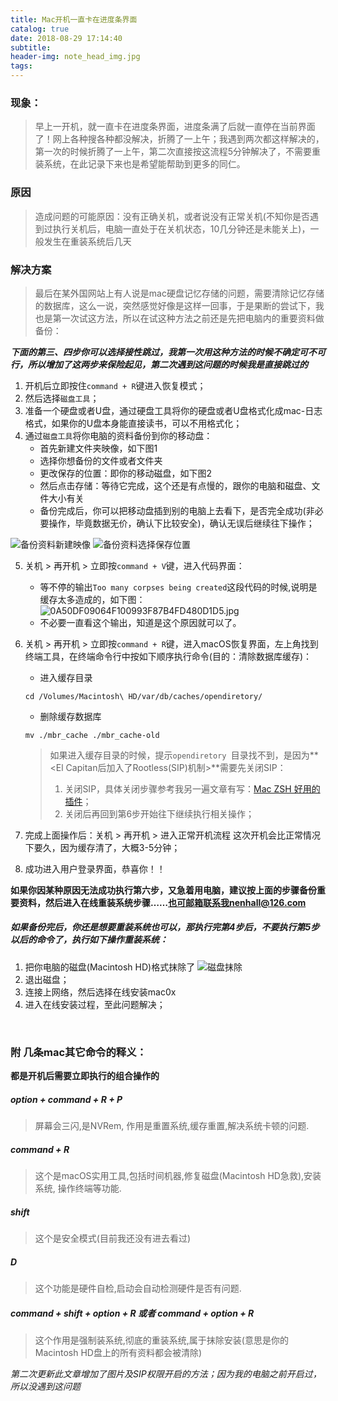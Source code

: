 ```yaml
---
title: Mac开机一直卡在进度条界面
catalog: true
date: 2018-08-29 17:14:40
subtitle:
header-img: note_head_img.jpg
tags:
---
```

### 现象：
>早上一开机，就一直卡在进度条界面，进度条满了后就一直停在当前界面了！网上各种搜各种都没解决，折腾了一上午；我遇到两次都这样解决的，第一次的时候折腾了一上午，第二次直接按这流程5分钟解决了，不需要重装系统，在此记录下来也是希望能帮助到更多的同仁。


### 原因
> 造成问题的可能原因：没有正确关机，或者说没有正常关机(不知你是否遇到过执行关机后，电脑一直处于在关机状态，10几分钟还是未能关上)，一般发生在重装系统后几天

### 解决方案
> 最后在某外国网站上有人说是mac硬盘记忆存储的问题，需要清除记忆存储的数据库，这么一说，突然感觉好像是这样一回事，于是果断的尝试下，我也是第一次试这方法，所以在试这种方法之前还是先把电脑内的重要资料做备份：

***下面的第三、四步你可以选择接性跳过，我第一次用这种方法的时候不确定可不可行，所以增加了这两步来保险起见，第二次遇到这问题的时候我是直接跳过的***
1. 开机后立即按住`command + R`键进入恢复模式；
2. 然后选择`磁盘工具`；
3. 准备一个硬盘或者U盘，通过硬盘工具将你的硬盘或者U盘格式化成mac-日志格式，如果你的U盘本身能直接读书，可以不用格式化；
4. 通过`磁盘工具`将你电脑的资料备份到你的移动盘：
    * 首先新建文件夹映像，如下图1
    * 选择你想备份的文件或者文件夹
    * 更改保存的位置：即你的移动磁盘，如下图2
    * 然后点击存储：等待它完成，这个还是有点慢的，跟你的电脑和磁盘、文件大小有关
    *  备份完成后，你可以把移动盘插到别的电脑上去看下，是否完全成功(非必要操作，毕竟数据无价，确认下比较安全)，确认无误后继续往下操作；

  ![备份资料新建映像](https://upload-images.jianshu.io/upload_images/2443108-4b5ac036e1d6eb8a.png?imageMogr2/auto-orient/strip%7CimageView2/2/w/500)
  ![备份资料选择保存位置](https://upload-images.jianshu.io/upload_images/2443108-5c517d9046bbf546.png?imageMogr2/auto-orient/strip%7CimageView2/2/w/500)

5. 关机 > 再开机 > 立即按`command + V`键，进入代码界面：
    * 等不停的输出`Too many corpses being created`这段代码的时候,说明是缓存太多造成的，如下图：
    ![0A50DF09064F100993F87B4FD480D1D5.jpg](https://upload-images.jianshu.io/upload_images/2443108-09c6f8d3b70b2412.jpg?imageMogr2/auto-orient/strip%7CimageView2/2/w/300)
    * 不必要一直看这个输出，知道是这个原因就可以了。
6.  关机 > 再开机 > 立即按`command + R`键，进入macOS恢复界面，左上角找到终端工具，在终端命令行中按如下顺序执行命令(目的：清除数据库缓存)：
     * 进入缓存目录
     ```
     cd /Volumes/Macintosh\ HD/var/db/caches/opendiretory/
     ```

     * 删除缓存数据库
     ```
     mv ./mbr_cache ./mbr_cache-old
     ```
     > 如果进入缓存目录的时候，提示`opendiretory `目录找不到，是因为**<El Capitan后加入了Rootless(SIP)机制>**需要先关闭SIP：
     > 1. 关闭SIP，具体关闭步骤参考我另一遍文章有写：[Mac ZSH 好用的插件](https://www.jianshu.com/p/b49544030019)；
     > 2. 关闭后再回到第6步开始往下继续执行相关操作；


7. 完成上面操作后：关机 > 再开机 > 进入正常开机流程
这次开机会比正常情况下要久，因为缓存清了，大概3-5分钟；

8. 成功进入用户登录界面，恭喜你！！

**如果你因某种原因无法成功执行第六步，又急着用电脑，建议按上面的步骤备份重要资料，然后进入在线重装系统步骤……也可邮箱联系我nenhall@126.com**

##### 如果备份完后，你还是想要重装系统也可以，那执行完第4步后，不要执行第5步以后的命令了，执行如下操作重装系统：
1. 把你电脑的磁盘(Macintosh HD)格式抹除了
![磁盘抹除](https://upload-images.jianshu.io/upload_images/2443108-1c308f7a88c56c9e.png?imageMogr2/auto-orient/strip%7CimageView2/2/w/500)
2. 退出磁盘；
3. 连接上网络，然后选择在线安装mac0x
9. 进入在线安装过程，至此问题解决；

<br>

### 附 几条mac其它命令的释义：
**都是开机后需要立即执行的组合操作的**

##### option + command + R + P
> 屏幕会三闪,是NVRem, 作用是重置系统,缓存重置,解决系统卡顿的问题.

##### command + R
> 这个是macOS实用工具,包括时间机器,修复磁盘(Macintosh HD急救),安装系统, 操作终端等功能.

##### shift
> 这个是安全模式(目前我还没有进去看过)

##### D
> 这个功能是硬件自检,启动会自动检测硬件是否有问题.

##### command + shift + option + R 或者 command + option + R
> 这个作用是强制装系统,彻底的重装系统,属于抹除安装(意思是你的Macintosh HD盘上的所有资料都会被清除)

*第二次更新此文章增加了图片及SIP权限开启的方法；因为我的电脑之前开启过，所以没遇到这问题*
